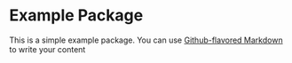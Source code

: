 # Example Package
This is a simple example package. You can use
[Github-flavored Markdown](https://guides.github.com/features/mastering-markdown/)
to write your content